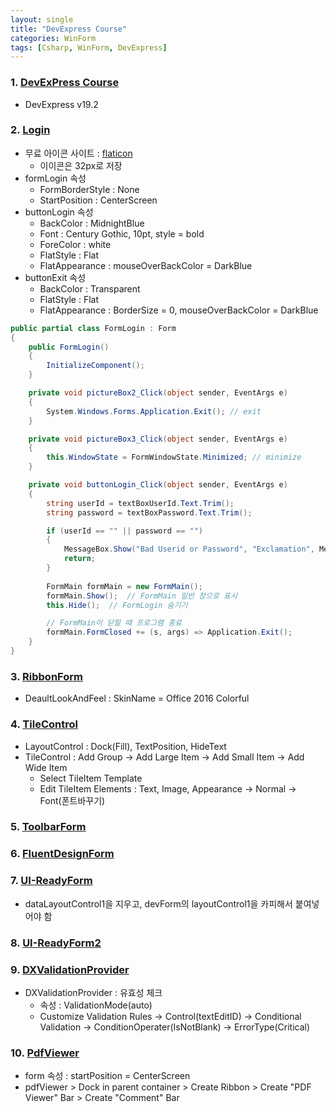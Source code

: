 ```yaml
---
layout: single
title: "DevExpress Course"
categories: WinForm
tags: [Csharp, WinForm, DevExpress]
---
```


### 1. <a href="https://www.youtube.com/watch?v=TZjkvn1WRac&list=PLMa5a9Dh6SlgqaMMd_E-GzRyJPZ0sOOhs" target="_blank">DevExPress Course</a>

- DevExpress v19.2

### 2. <a href="https://www.youtube.com/watch?v=5ava09fiJic&list=PLMa5a9Dh6SlgqaMMd_E-GzRyJPZ0sOOhs&index=5" target="_blank">Login</a>

- 무료 아이콘 사이트 : <a href="https://www.flaticon.com/" target="_blank">flaticon</a>
  - 이이콘은 32px로 저장
- formLogin 속성
  - FormBorderStyle : None
  - StartPosition : CenterScreen
- buttonLogin 속성
  - BackColor : MidnightBlue
  - Font : Century Gothic, 10pt, style = bold
  - ForeColor : white
  - FlatStyle : Flat
  - FlatAppearance : mouseOverBackColor = DarkBlue
- buttonExit 속성
  - BackColor : Transparent
  - FlatStyle : Flat
  - FlatAppearance : BorderSize = 0, mouseOverBackColor = DarkBlue

```csharp
public partial class FormLogin : Form
{
    public FormLogin()
    {
        InitializeComponent();
    }

    private void pictureBox2_Click(object sender, EventArgs e)
    {
        System.Windows.Forms.Application.Exit(); // exit
    }

    private void pictureBox3_Click(object sender, EventArgs e)
    {
        this.WindowState = FormWindowState.Minimized; // minimize
    }

    private void buttonLogin_Click(object sender, EventArgs e)
    {
        string userId = textBoxUserId.Text.Trim();
        string password = textBoxPassword.Text.Trim();

        if (userId == "" || password == "")
        {
            MessageBox.Show("Bad Userid or Password", "Exclamation", MessageBoxButtons.OK, MessageBoxIcon.Exclamation);
            return;
        }
            
        FormMain formMain = new FormMain();
        formMain.Show();  // FormMain 일반 창으로 표시
        this.Hide();  // FormLogin 숨기기

        // FormMain이 닫힐 때 프로그램 종료
        formMain.FormClosed += (s, args) => Application.Exit();
    }
}
```

### 3. <a href="https://www.youtube.com/watch?v=GFPw0jIGdlQ&list=PLMa5a9Dh6SlgqaMMd_E-GzRyJPZ0sOOhs&index=9" target="_blank">RibbonForm</a>

- DeaultLookAndFeel : SkinName = Office 2016 Colorful

### 4. <a href="https://www.youtube.com/watch?v=XuqjMa94VRE&list=PLMa5a9Dh6SlgqaMMd_E-GzRyJPZ0sOOhs&index=10" target="_blank">TileControl</a>

- LayoutControl : Dock(Fill), TextPosition, HideText
- TileControl : Add Group -> Add Large Item -> Add Small Item -> Add Wide Item
  - Select TileItem Template
  - Edit TileItem Elements : Text, Image, Appearance -> Normal -> Font(폰트바꾸기)

### 5. <a href="https://www.youtube.com/watch?v=Rdf9smqlPVI&list=PLMa5a9Dh6SlgqaMMd_E-GzRyJPZ0sOOhs&index=11" target="_blank">ToolbarForm</a>

### 6. <a href="https://www.youtube.com/watch?v=SF_vijg236U&list=PLMa5a9Dh6SlgqaMMd_E-GzRyJPZ0sOOhs&index=12" target="_blank">FluentDesignForm</a>

### 7. <a href="https://www.youtube.com/watch?v=tf8ZyrBQmSI&list=PLMa5a9Dh6SlgqaMMd_E-GzRyJPZ0sOOhs&index=13" target="_blank">UI-ReadyForm</a>

- dataLayoutControl1을 지우고, devForm의 layoutControl1을 카피해서 붙여넣어야 함

### 8. <a href="https://www.youtube.com/watch?v=s6JVDB1rDwM&list=PLMa5a9Dh6SlgqaMMd_E-GzRyJPZ0sOOhs&index=14" target="_blank">UI-ReadyForm2</a>

### 9. <a href="https://www.youtube.com/watch?v=NethGJimORo&list=PLMa5a9Dh6SlgqaMMd_E-GzRyJPZ0sOOhs&index=15" target="_blank">DXValidationProvider</a>

- DXValidationProvider : 유효성 체크
  - 속성 : ValidationMode(auto)
  - Customize Validation Rules -> Control(textEditID) -> Conditional Validation -> ConditionOperater(IsNotBlank) -> ErrorType(Critical)

### 10. <a href="https://www.youtube.com/watch?v=RxXyXDtdGmE&list=PLMa5a9Dh6SlgqaMMd_E-GzRyJPZ0sOOhs&index=16" target="_blank">PdfViewer</a>

- form 속성 : startPosition = CenterScreen
- pdfViewer > Dock in parent container > Create Ribbon > Create "PDF Viewer" Bar > Create "Comment" Bar
